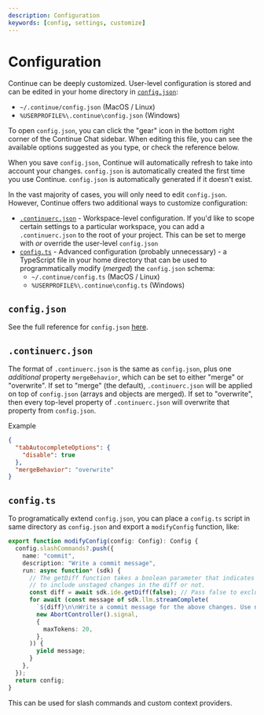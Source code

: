 ```yaml
---
description: Configuration
keywords: [config, settings, customize]
---
```


# Configuration

Continue can be deeply customized. User-level configuration is stored and can be edited in your home directory in [`config.json`](#configjson):

- `~/.continue/config.json` (MacOS / Linux)
- `%USERPROFILE%\.continue\config.json` (Windows)

To open `config.json`, you can click the "gear" icon in the bottom right corner of the Continue Chat sidebar. When editing this file, you can see the available options suggested as you type, or check the reference below.

When you save `config.json`, Continue will automatically refresh to take into account your changes. `config.json` is automatically created the first time you use Continue. `config.json` is automatically generated if it doesn't exist.

In the vast majority of cases, you will only need to edit `config.json`. However, Continue offers two additional ways to customize configuration:

- [`.continuerc.json`](#continuercjson) - Workspace-level configuration. If you'd like to scope certain settings to a particular workspace, you can add a `.continuerc.json` to the root of your project. This can be set to merge with _or_ override the user-level `config.json`
- [`config.ts`](#configts) - Advanced configuration (probably unnecessary) - a TypeScript file in your home directory that can be used to programmatically modify (_merged_) the `config.json` schema:
  - `~/.continue/config.ts` (MacOS / Linux)
  - `%USERPROFILE%\.continue\config.ts` (Windows)

## `config.json`

See the full reference for `config.json` [here](../../reference.md).

## `.continuerc.json`

The format of `.continuerc.json` is the same as `config.json`, plus one _additional_ property `mergeBehavior`, which can be set to either "merge" or "overwrite". If set to "merge" (the default), `.continuerc.json` will be applied on top of `config.json` (arrays and objects are merged). If set to "overwrite", then every top-level property of `.continuerc.json` will overwrite that property from `config.json`.

Example

```json title="config.json"
{
  "tabAutocompleteOptions": {
    "disable": true
  },
  "mergeBehavior": "overwrite"
}
```

## `config.ts`

To programatically extend `config.json`, you can place a `config.ts` script in same directory as `config.json` and export a `modifyConfig` function, like:

```ts title="config.ts"
export function modifyConfig(config: Config): Config {
  config.slashCommands?.push({
    name: "commit",
    description: "Write a commit message",
    run: async function* (sdk) {
      // The getDiff function takes a boolean parameter that indicates whether
      // to include unstaged changes in the diff or not.
      const diff = await sdk.ide.getDiff(false); // Pass false to exclude unstaged changes
      for await (const message of sdk.llm.streamComplete(
        `${diff}\n\nWrite a commit message for the above changes. Use no more than 20 tokens to give a brief description in the imperative mood (e.g. 'Add feature' not 'Added feature'):`,
        new AbortController().signal,
        {
          maxTokens: 20,
        },
      )) {
        yield message;
      }
    },
  });
  return config;
}
```

This can be used for slash commands and custom context providers.
